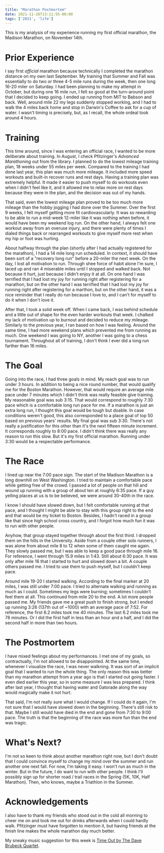 ```yaml
---
title: "Marathon Postmortem"
date: 2021-11-26T13:11:55-08:00
tags: ['2021', 'life']
---
```


This is my analysis of my experience running my first official marathon, the Madison Marathon, on November 14th.

# Prior Experience

I say first *official* marathon because technically I completed the marathon distance on my own last September.
My training that Summer and Fall was essentially to do two or three 4-5 mile runs during the week, then one long 16-20 miler on Saturday.
I had been planning to make my attempt in October, but during one 16 mile run, I felt so good at the turn-around point that I decided to keep going.
I ended up running from MIT to Babson and back.
Well, around mile 22 my legs suddenly stopped working, and I had to walk the 4 miles back home and stop in Darwin's Coffee to ask for a cup of water.
I wasn't timing is precisely, but, as I recall, the whole ordeal took around 4 hours.

# Training

This time around, since I was entering an official race, I wanted to be more deliberate about training.
In August, I check Pfitzinger's *Advanced Marathoning* out from the library.
I planned to do the lowest mileage training plan, 18 weeks under 55 miles per week.
Compared to the training I had done last year, this plan was much more mileage.
It included more speed workouts and built-in recover runs and rest days.
Having a training plan was extremely helpful.
It made it easier to push myself to do workouts even when I didn't feel like it, and it allowed me to relax more on rest days because they were in the plan, and the decision was out of my hands.

That said, even the lowest mileage plan proved to be too much more mileage than the hobby jogging I had done over the Summer.
Over the first 9 weeks, I felt myself getting more fit cardiovascularly.
It was so rewarding to be able to run a mid-week 12-miler like it was nothing when before, it would have been my weekend log run.
On the other hand, I always felt one workout away from an overuse injury, and there were plenty of times I dialed things back or rearranged workouts to give myself more rest when my hip or foot was hurting.

About halfway through the plan (shortly after I had actually registered for the marathon), I had a 14 mile long run scheduled.
In context, it should have been sort of a "recovery long run" before a 20-miler the next week.
On the day, I lost all motivation to run.
Through shee force of habit alone I'm sure, I laced up and ran 4 miserable miles until I stopped and walked back.
Not because it hurt, just because I didn't enjoy it at all.
On one hand I was terrified that I had lost my joy for running right after registering for a marathon, but on the other hand I was terrified that I had lost my joy for running right after registering for a marthon, but on the other hand, it was a nice reminder that I really do run because I love to, and I can't for myself to do it when I don't love it.

After that, I took a solid week off.
When I came back, I was behind schedule and a little out of shape for the even harder workouts that week.
I chalked my lack of motivation up to burnout and decided to reduce my mileage.
Similarly to the previous year, I ran based on how I was feeling.
Around the same time, I had more weekend plans which prevented me from running as much.
One weekend I was going to NY, another I was going to a chess tournament.
Throughout all of training, I don't think I ever did a long run farther than 16 miles.

# The Goal

Going into the race, I had three goals in mind.
My reach goal was to run under 3 hours.
In addition to being a nice round number, that would qualify me for the Boston Marathon.
However, that would require an average mile pace under 7 minutes which I didn't think was really feasible give training.
My reasonable goal was sub 3:15.
That would correspond to roughly 7:30 pace which is a comfortable long run pace for me.
If a marathon is just an extra long run, I thought this goal would be tough but doable.
In case conditions weren't good, this also corresponded to a place goal of top 50 based on previous years' results.
My final goal was sub 3:30.
There's not really a justification for this other than it's the next fifteen minute increment.
It corresponds roughly to 8:00 pace.
I didn't think there was really any reason to run this slow.
But it's my first official marathon.
Running under 3:30 would be a respectable performance.

# The Race

I lined up near the 7:00 pace sign.
The start of the Madison Marathon is a long downhill on West Washington.
I tried to maintain a comfortable pace while getting free of the crowd.
I passed a lot of people on that hill and wound up running with a group of about ten at roughly 6:35 pace.
If a guy yelling places at us is to be believed, we were around 30-40th in the race.

I know I should have slowed down, but I felt comfortable running at that pace, and I thought I might be able to stay with this group right to the end and that would be my ticket to Boston.
Besides, I hadn't raced in a group like that since high school cross country, and I forgot how much fun it was to run with other people.

Anyhow, that group stayed together through about the first third.
I dropped them on the hills in the University.
Aside from a couple other solo runners, I was alone from about mile 8 to 12 when some of them caught me again.
They slowly passed me, but I was able to keep a good pace through mile 16.
For reference, I went through 15.9 miles in 1:43.
Still about 6:30 pace.
It was only after mile 16 that I started to hurt and slowed down a bit.
A couple others passed me.
I tried to use them to push myself, but I couldn't keep pace.

Around mile 19-20 I started walking.
According to the final marker at 20 miles, I was still under 7:00 pace.
I tried to alternate walking and running as much as I could.
Sometimes my legs were burning; sometimes I couldn't feel them at all.
This continued from mile 20 to the end.
A lot more people passed me.
My friends gave me a great push to finish strong, but I ended up running 3:26 (137th out of ~1000) with an average pace of 7:52.
For reference, the first 6.2 miles took me 40 minutes.
The last 6.2 miles took me 78 minutes.
Or I did the first half in less than an hour and a half, and I did the second half in more than two hours.

# The Postmortem

I have mixed feelings about my performances.
I met one of my goals, so contractually, I'm not allowed to be disappointed.
At the same time, whenever I visualize the race, I was never walkning.
It was sort of an implicit goal that I wanted to run the whole thing.
The only reason this was better than my marathon attempt from a year ago is that I started out going faster.
I even died earlier this year, so in some measure I was less prepared.
I think after last year, I thought that having water and Gatorade along the way would magically make it not hurt.

That said, I'm not really sure what I would change.
If I could do it again, I'm not sure that I would have slowed down in the beginning.
There's still risk to that.
Maybe I still would have died in the end and gone from 7:30 to 9:00 pace.
The truth is that the beginning of the race was more fun than the end was tragic.

# What's Next?

I'm not so keen to think about another marathon right now, but I don't doubt that I could convince myself to change my mind over the summer and run another one next fall.
For now, I'm taking it easy.
I won't run as much in the winter.
But in the future, I do want to run with other people.
I think I'll possibly sign up for shorter road / trail races in the Spring (5K, 10K, Half Marathon).
Then, who knows, maybe a Triathlon in the Summer.

# Acknowledgements

I also have to thank my friends who stood out in the cold all morning to cheer me on and took me out for drinks afterwards when I could hardly walk.
Pfitzinger must have forgotten to mention it, but having friends at the finish line makes the whole marathon day much better.

My sneaky music suggestion for this week is [Time Out by The Dave Brubeck Quartet](https://open.spotify.com/album/0nTTEAhCZsbbeplyDMIFuA?si=caa8deaad71e4572).

